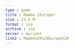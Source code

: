 ```yaml
---
type : game
title : Mambo (Europe)
size : 23.6 M
format : iso
archive : zip
server : myrient
link2 : Mambo%20%28Europe%29
---
```

